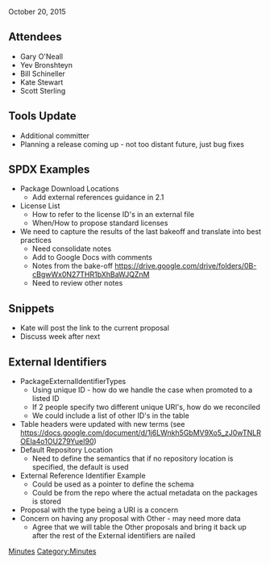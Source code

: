 October 20, 2015

## Attendees

  - Gary O'Neall
  - Yev Bronshteyn
  - Bill Schineller
  - Kate Stewart
  - Scott Sterling

## Tools Update

  - Additional committer
  - Planning a release coming up - not too distant future, just bug
    fixes

## SPDX Examples

  - Package Download Locations
      - Add external references guidance in 2.1
  - License List
      - How to refer to the license ID's in an external file
      - When/How to propose standard licenses
  - We need to capture the results of the last bakeoff and translate
    into best practices
      - Need consolidate notes
      - Add to Google Docs with comments
      - Notes from the bake-off
        <https://drive.google.com/drive/folders/0B-cBgwWx0N27THR1bXhBaWJQZnM>
      - Need to review other notes

## Snippets

  - Kate will post the link to the current proposal
  - Discuss week after next

## External Identifiers

  - PackageExternalIdentifierTypes
      - Using unique ID - how do we handle the case when promoted to a
        listed ID
      - If 2 people specify two different unique URI's, how do we
        reconciled
      - We could include a list of other ID's in the table
  - Table headers were updated with new terms (see
    <https://docs.google.com/document/d/1j6LWnkh5GbMV9Xo5_zJ0wTNLROEIa4o1OU279YueI90>)
  - Default Repository Location
      - Need to define the semantics that if no repository location is
        specified, the default is used
  - External Reference Identifier Example
      - Could be used as a pointer to define the schema
      - Could be from the repo where the actual metadata on the packages
        is stored
  - Proposal with the type being a URI is a concern
  - Concern on having any proposal with Other - may need more data
      - Agree that we will table the Other proposals and bring it back
        up after the rest of the External identifiers are nailed

[Minutes](Category:Technical "wikilink")
[Category:Minutes](Category:Minutes "wikilink")
